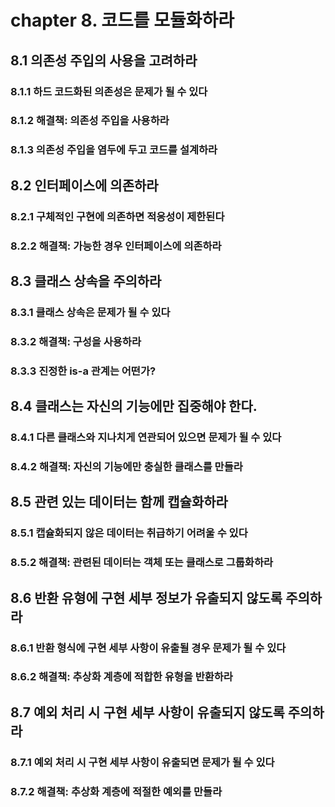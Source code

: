 # chapter 8. 코드를 모듈화하라

## 8.1 의존성 주입의 사용을 고려하라

### 8.1.1 하드 코드화된 의존성은 문제가 될 수 있다

### 8.1.2 해결책: 의존성 주입을 사용하라

### 8.1.3 의존성 주입을 염두에 두고 코드를 설계하라



## 8.2 인터페이스에 의존하라

### 8.2.1 구체적인 구현에 의존하면 적응성이 제한된다

### 8.2.2 해결책: 가능한 경우 인터페이스에 의존하라



## 8.3 클래스 상속을 주의하라

### 8.3.1 클래스 상속은 문제가 될 수 있다

### 8.3.2 해결책: 구성을 사용하라

### 8.3.3 진정한 is-a 관계는 어떤가?



## 8.4 클래스는 자신의 기능에만 집중해야 한다.

### 8.4.1 다른 클래스와 지나치게 연관되어 있으면 문제가 될 수 있다

### 8.4.2 해결책: 자신의 기능에만 충실한 클래스를 만들라



## 8.5 관련 있는 데이터는 함께 캡슐화하라

### 8.5.1 캡슐화되지 않은 데이터는 취급하기 어려울 수 있다

### 8.5.2 해결책: 관련된 데이터는 객체 또는 클래스로 그룹화하라



## 8.6 반환 유형에 구현 세부 정보가 유출되지 않도록 주의하라

### 8.6.1 반환 형식에 구현 세부 사항이 유출될 경우 문제가 될 수 있다

### 8.6.2 해결책: 추상화 계층에 적합한 유형을 반환하라



## 8.7 예외 처리 시 구현 세부 사항이 유출되지 않도록 주의하라

### 8.7.1 예외 처리 시 구현 세부 사항이 유출되면 문제가 될 수 있다

### 8.7.2 해결책: 추상화 계층에 적절한 예외를 만들라













